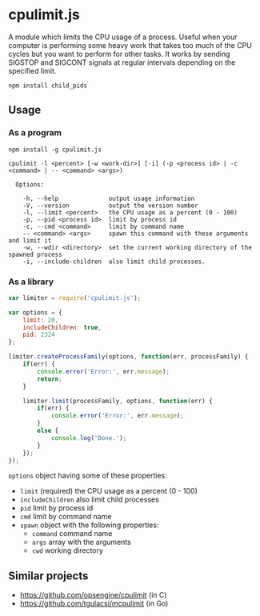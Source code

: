 # cpulimit.js

A module which limits the CPU usage of a process. Useful when your computer is performing some heavy work that takes too much of the CPU cycles but you want to perform for other tasks. It works by sending SIGSTOP and SIGCONT signals at regular intervals depending on the specified limit.

`npm install child_pids`

## Usage

### As a program

`npm install -g cpulimit.js`

```
cpulimit -l <percent> [-w <work-dir>] [-i] (-p <process id> | -c <command> | -- <command> <args>)

  Options:

    -h, --help              output usage information
    -V, --version           output the version number
    -l, --limit <percent>   the CPU usage as a percent (0 - 100)
    -p, --pid <process id>  limit by process id
    -c, --cmd <command>     limit by command name
    -- <command> <args>     spawn this command with these arguments and limit it
    -w, --wdir <directory>  set the current working directory of the spawned process
    -i, --include-children  also limit child processes.
```

### As a library

```javascript
var limiter = require('cpulimit.js');

var options = {
    limit: 20,
    includeChildren: true,
    pid: 2324
};

limiter.createProcessFamily(options, function(err, processFamily) {
    if(err) {
        console.error('Error:', err.message);
        return;
    }

    limiter.limit(processFamily, options, function(err) {
        if(err) {
            console.error('Error:', err.message);
        }
        else {
            console.log('Done.');
        }
    });
});
```

`options` object having some of these properties:
  * `limit` (required) the CPU usage as a percent (0 - 100)
  * `includeChildren` also limit child processes
  * `pid` limit by process id
  * `cmd` limit by command name
  * `spawn` object with the following properties:
    * `command` command name
    * `args` array with the arguments
    * `cwd` working directory

## Similar projects

- https://github.com/opsengine/cpulimit (in C)
- https://github.com/tgulacsi/mcpulimit (in Go)
